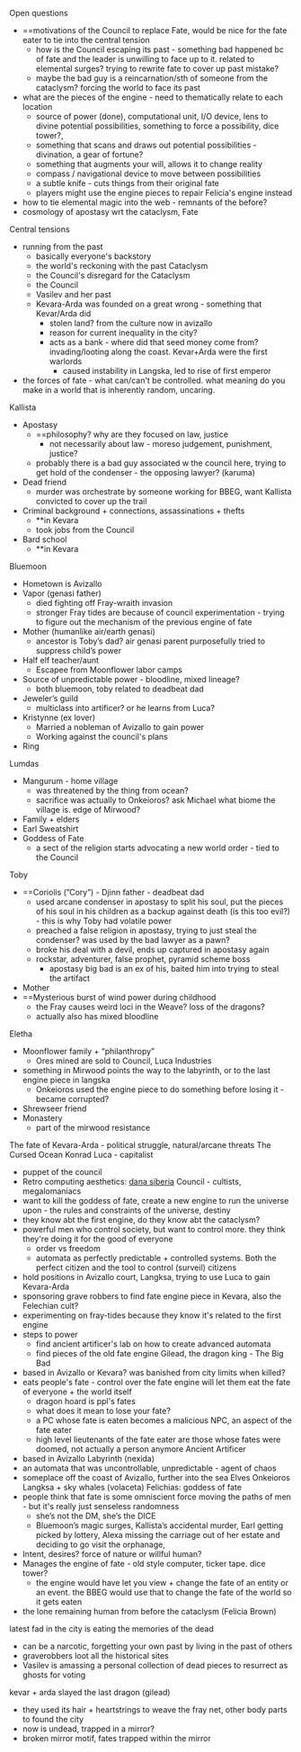 Open questions
- ==motivations of the Council to replace Fate, would be nice for the fate eater to tie into the central tension
	- how is the Council escaping its past - something bad happened bc of fate and the leader is unwilling to face up to it. related to elemental surges? trying to rewrite fate to cover up past mistake?
	- maybe the bad guy is a reincarnation/sth of someone from the cataclysm? forcing the world to face its past
- what are the pieces of the engine - need to thematically relate to each location
	- source of power (done), computational unit, I/O device, lens to divine potential possibilities, something to force a possibility, dice tower?, 
	- something that scans and draws out potential possibilities - divination, a gear of fortune?
	- something that augments your will, allows it to change reality
	- compass / navigational device to move between possibilities
	- a subtle knife - cuts things from their original fate
	- players might use the engine pieces to repair Felicia's engine instead
- how to tie elemental magic into the web - remnants of the before?
- cosmology of apostasy wrt the cataclysm, Fate


Central tensions
- running from the past
	- basically everyone's backstory
	- the world's reckoning with the past Cataclysm
	- the Council's disregard for the Cataclysm
	- the Council
	- Vasilev and her past
	- Kevara-Arda was founded on a great wrong - something that Kevar/Arda did 
		- stolen land? from the culture now in avizallo
		- reason for current inequality in the city?
		- acts as a bank - where did that seed money come from? invading/looting along the coast. Kevar+Arda were the first warlords
			- caused instability in Langska, led to rise of first emperor
- the forces of fate - what can/can't be controlled. what meaning do you make in a world that is inherently random, uncaring. 

  

Kallista
- Apostasy
	- ==philosophy? why are they focused on law, justice
		- not necessarily about law - moreso judgement, punishment, justice?
	- probably there is a bad guy associated w the council here, trying to get hold of the condenser - the opposing lawyer? (karuma)
- Dead friend
	- murder was orchestrate by someone working for BBEG, want Kallista convicted to cover up the trail
- Criminal background + connections, assassinations + thefts
    - **in Kevara
    - took jobs from the Council
- Bard school
    - **in Kevara

Bluemoon
- Hometown is Avizallo
- Vapor (genasi father)
    - died fighting off Fray-wraith invasion
    - stronger Fray tides are because of council experimentation - trying to figure out the mechanism of the previous engine of fate
- Mother (humanlike air/earth genasi)
    - ancestor is Toby’s dad? air genasi parent purposefully tried to suppress child’s power
- Half elf teacher/aunt
    - Escapee from Moonflower labor camps
- Source of unpredictable power - bloodline, mixed lineage?
    - both bluemoon, toby related to deadbeat dad
- Jeweler’s guild
    - multiclass into artificer? or he learns from Luca?
- Kristynne (ex lover)
    - Married a nobleman of Avizallo to gain power
    - Working against the council's plans
- Ring

Lumdas
- Mangurum - home village
    - was threatened by the thing from ocean?
    - sacrifice was actually to Onkeioros? ask Michael what biome the village is. edge of Mirwood? 
- Family + elders
- Earl Sweatshirt
- Goddess of Fate
	- a sect of the religion starts advocating a new world order - tied to the Council

Toby
- ==Coriolis (”Cory”) - Djinn father - deadbeat dad
	- used arcane condenser in apostasy to split his soul, put the pieces of his soul in his children as a backup against death (is this too evil?) - this is why Toby had volatile power
	- preached a false religion in apostasy, trying to just steal the condenser? was used by the bad lawyer as a pawn?
	- broke his deal with a devil, ends up captured in apostasy again
	- rockstar, adventurer, false prophet, pyramid scheme boss
		- apostasy big bad is an ex of his, baited him into trying to steal the artifact
- Mother
- ==Mysterious burst of wind power during childhood
	- the Fray causes weird loci in the Weave? loss of the dragons?
	- actually also has mixed bloodline

Eletha
- Moonflower family + “philanthropy”
    - Ores mined are sold to Council, Luca Industries
- something in Mirwood points the way to the labyrinth, or to the last engine piece in langska
	- Onkeioros used the engine piece to do something before losing it - became corrupted?
- Shrewseer friend
- Monastery
    - part of the mirwood resistance

  

The fate of Kevara-Arda - political struggle, natural/arcane threats
The Cursed Ocean
Konrad Luca - capitalist
- puppet of the council
- Retro computing aesthetics: [dana siberia](https://newsletter.shifthappens.site/archive/the-cursed-universes-of-dana-sibera/)
Council - cultists, megalomaniacs
- want to kill the goddess of fate, create a new engine to run the universe upon - the rules and constraints of the universe, destiny
- they know abt the first engine, do they know abt the cataclysm?
- powerful men who control society, but want to control more. they think they're doing it for the good of everyone
	- order vs freedom
	- automata as perfectly predictable + controlled systems. Both the perfect citizen and the tool to control (surveil) citizens
- hold positions in Avizallo court, Langksa, trying to use Luca to gain Kevara-Arda
- sponsoring grave robbers to find fate engine piece in Kevara, also the Felechian cult?
- experimenting on fray-tides because they know it's related to the first engine
- steps to power
	- find ancient artificer's lab on how to create advanced automata
	- find pieces of the old fate engine
Gilead, the dragon king - The Big Bad
- based in Avizallo or Kevara? was banished from city limits when killed?
- eats people's fate - control over the fate engine will let them eat the fate of everyone + the world itself
	- dragon hoard is ppl's fates
	- what does it mean to lose your fate? 
	- a PC whose fate is eaten becomes a malicious NPC, an aspect of the fate eater
	- high level lieutenants of the fate eater are those whose fates were doomed, not actually a person anymore
Ancient Artificer
- based in Avizallo
Labyrinth (nexida)
- an automata that was uncontrollable, unpredictable - agent of chaos
- someplace off the coast of Avizallo, further into the sea
Elves
Onkeioros
Langksa + sky whales (volaceta)
Felichias: goddess of fate
- people think that fate is some omniscient force moving the paths of men - but it's really just senseless randomness
    - she’s not the DM, she’s the DICE
    - Bluemoon’s magic surges, Kallista’s accidental murder, Earl getting picked by lottery, Alexa missing the carriage out of her estate and deciding to go visit the orphanage,
- Intent, desires? force of nature or willful human?
- Manages the engine of fate - old style computer, ticker tape. dice tower?
	- the engine would have let you view + change the fate of an entity or an event. the BBEG would use that to change the fate of the world so it gets eaten
- the lone remaining human from before the cataclysm (Felicia Brown)


latest fad in the city is eating the memories of the dead
- can be a narcotic, forgetting your own past by living in the past of others
- graverobbers loot all the historical sites
- Vasilev is amassing a personal collection of dead pieces to resurrect as ghosts for voting

kevar + arda slayed the last dragon (gilead)
- they used its hair + heartstrings to weave the fray net, other body parts to found the city
- now is undead, trapped in a mirror?
- broken mirror motif, fates trapped within the mirror